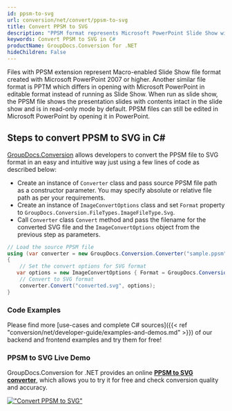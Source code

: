 ```yaml
---
id: ppsm-to-svg
url: conversion/net/convert/ppsm-to-svg
title: Convert PPSM to SVG
description: "PPSM format represents Microsoft PowerPoint Slide Show with .ppsm extension. Learn how to convert PPSM to SVG file programmatically in C# language using GroupDocs.Conversion for .NET library."
keywords: Convert PPSM to SVG in C#
productName: GroupDocs.Conversion for .NET
hideChildren: False
---
```


Files with PPSM extension represent Macro-enabled Slide Show file format created with Microsoft PowerPoint 2007 or higher. Another similar file format is PPTM which differs in opening with Microsoft PowerPoint in editable format instead of running as Slide Show. When run as slide show, the PPSM file shows the presentation slides with contents intact in the slide show and is in read-only mode by default. PPSM files can still be edited in Microsoft PowerPoint by opening it in PowerPoint.

## Steps to convert PPSM to SVG in C#

[GroupDocs.Conversion](https://products.groupdocs.com/conversion/net) allows developers to convert the PPSM file to SVG format in an easy and intuitive way just using a few lines of code as described below:

* Create an instance of `Converter` class and pass source PPSM file path as a constructor parameter. You may specify absolute or relative file path as per your requirements. 
* Create an instance of `ImageConvertOptions` class and set `Format` property to `GroupDocs.Conversion.FileTypes.ImageFileType.Svg`.
* Call `Converter` class `Convert` method and pass the filename for the converted SVG file and the `ImageConvertOptions` object from the previous step as parameters.

```csharp
// Load the source PPSM file
using (var converter = new GroupDocs.Conversion.Converter("sample.ppsm"))
{
    // Set the convert options for SVG format
   var options = new ImageConvertOptions { Format = GroupDocs.Conversion.FileTypes.ImageFileType.Svg };
    // Convert to SVG format
    converter.Convert("converted.svg", options);
}
```

### Code Examples

Please find more [use-cases and complete C# sources]({{< ref "conversion/net/developer-guide/examples-and-demos.md" >}}) of our backend and frontend examples and try them for free!

### PPSM to SVG Live Demo

GroupDocs.Conversion for .NET provides an online [**PPSM to SVG converter**](https://products.groupdocs.app/conversion/ppsm-to-svg), which allows you to try it for free and check conversion quality and accuracy.

[!["Convert PPSM to SVG"](conversion/net/images/convert-to-svg/convert-ppsm-to-svg.png)](https://products.groupdocs.app/conversion/ppsm-to-svg)